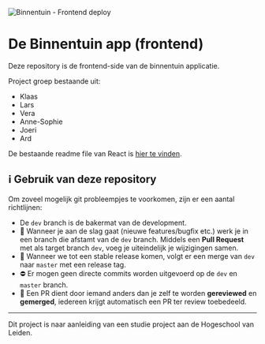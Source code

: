 ![Binnentuin - Frontend deploy](https://github.com/student-techlife/IPMEDT4-binnentuin-frontend/workflows/Binnentuin%20-%20Frontend%20deploy/badge.svg?branch=dev)

# De Binnentuin app (frontend)

Deze repository is de frontend-side van de binnentuin applicatie.

Project groep bestaande uit:

- Klaas
- Lars
- Vera
- Anne-Sophie
- Joeri
- Ard

De bestaande readme file van React is [hier te vinden](/extra/README.md).

## ℹ️ Gebruik van deze repository

Om zoveel mogelijk git probleempjes te voorkomen, zijn er een aantal richtlijnen:

- De `dev` branch is de bakermat van de development.
- 🤷 Wanneer je aan de slag gaat (nieuwe features/bugfix etc.) werk je in een branch die afstamt van de `dev` branch. Middels een **Pull Request** met als target branch `dev`, voeg je uiteindelijk je wijzigingen samen.
- 📅 Wanneer we tot een stable release komen, volgt er een merge van `dev` naar `master` met een release tag.
- ⛔ Er mogen geen directe commits worden uitgevoerd op de `dev` en `master` branch.
- 🔎 Een PR dient door iemand anders dan je zelf te worden **gereviewed** en **gemerged**, iedereen krijgt automatisch een PR ter review toebedeeld.

---
Dit project is naar aanleiding van een studie project aan de Hogeschool van Leiden.